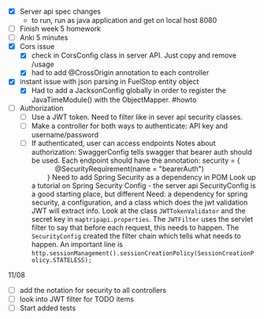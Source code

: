 
- [x] Server api spec changes
	- to run, run as java application and get on local host 8080
- [ ] Finish week 5 homework 
- [ ] Anki 5 minutes
- [x] Cors issue
	- [x] check in CorsConfig class in server API. Just copy and remove /usage
	- [x] had to add @CrossOrigin annotation to each controller 
- [x] instant issue with json parsing in FuelStop entity object 
	- [x] Had to add a JacksonConfig globally in order to register the JavaTimeModule() with the ObjectMapper. #howto 
- [ ] Authorization 
	- [ ] Use a JWT token. Need to filter like in sever api security classes. 
	- [ ] Make a controller for both ways to authenticate: API key and username/password
	- [ ] If authenticated, user can access endpoints
Notes about authorization: 
SwaggerConfig tells swagger that bearer auth should be used. 
Each endpoint should have the annotation: security = {  
            @SecurityRequirement(name = "bearerAuth")  
        }
Need to add Spring Security as a dependency in POM
Look up a tutorial on Spring Security Config - the server api SecurityConfig is a good starting place, but different
Need: a dependency for spring security, a configuration, and a class which does the jwt validation
JWT will extract info. Look at the class `JWTTokenValidator` and the secret key in `maptripapi.properties`. The `JWTFilter` uses the servlet filter to say that before each request, this needs to happen. The `SecurityConfig` created the filter chain which tells what needs to happen. An important line is `http.sessionManagement().sessionCreationPolicy(SessionCreationPolicy.STATELESS);`

11/08
- [ ] add the notation for security to all controllers
- [ ] look into JWT filter for TODO items
- [ ] Start added tests 
